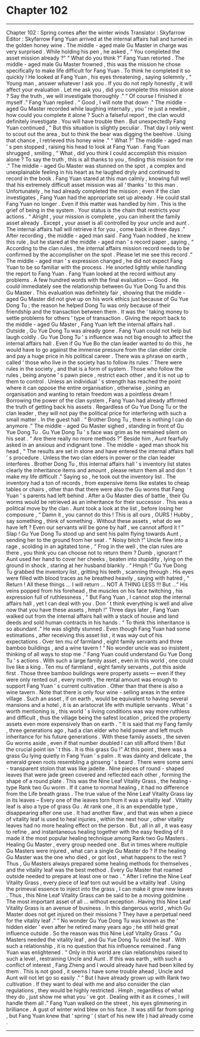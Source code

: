 
# Chapter 102


---

Chapter 102 : Spring comes after the winter winds
Translator :
Skyfarrow
Editor :
Skyfarrow
Fang Yuan arrived at the internal affairs hall and turned in the golden honey wine .
The middle - aged male Gu Master in charge was very surprised . While holding his pen , he asked , “ You completed the asset mission already ?”
“ What do you think ?” Fang Yuan retorted .
The middle - aged male Gu Master frowned , this was the mission he chose specifically to make life difficult for Fang Yuan . To think he completed it so quickly !
He looked at Fang Yuan , his eyes threatening , saying solemnly , “ Young man , answer whatever I ask you . If you do not reply honestly , it will affect your evaluation . Let me ask you , did you complete this mission alone ? Say the truth , we will investigate thoroughly .”
“ Of course I finished it myself .” Fang Yuan replied .
“ Good , I will note that down .” The middle - aged Gu Master recorded while laughing internally , you ’ re just a newbie , how could you complete it alone ? Such a falseful report , the clan would definitely investigate . You will have trouble then .
But unexpectedly Fang Yuan continued , “ But this situation is slightly peculiar . That day I only went to scout out the area , but to think the bear was digging the beehive . Using that chance , I retrieved this honey wine .”
“ What ?” The middle - aged man ’ s pen stopped , raising his head to look at Fang Yuan .
Fang Yuan shrugged , smiling , “ What , did you think I could accomplish this mission alone ? To say the truth , this is all thanks to you , finding this mission for me .”
The middle - aged Gu Master was stunned on the spot , a complex and unexplainable feeling in his heart as he laughed dryly and continued to record in the book .
Fang Yuan stared at this man calmly , knowing full well that his extremely difficult asset mission was all ‘ thanks ’ to this man . Unfortunately , he had already completed the mission ; even if the clan investigates , Fang Yuan had the appropriate set up already . He could stall Fang Yuan no longer .
Even if this matter was handled by him .
This is the grief of being in the system . Your status is the chain that restricts your actions .
“ Alright , your mission is complete , you can inherit the family asset already . Except , your asset is all controlled by your uncle and aunt . The internal affairs hall will retrieve it for you , come back in three days .” After recording , the middle - aged man said .
Fang Yuan nodded , he knew this rule , but he stared at the middle - aged man ’ s record paper , saying , “ According to the clan rules , the internal affairs mission record needs to be confirmed by the accomplisher on the spot . Please let me see this record .”
The middle - aged man ’ s expression changed , he did not expect Fang Yuan to be so familiar with the process . He snorted lightly while handling the report to Fang Yuan .
Fang Yuan looked at the record without any problems . A few hundred words with the final evaluation — Good .
He could immediately see the relationship between Gu Yue Dong Tu and this Gu Master .
This evaluation was definitely fair , showing that the middle - aged Gu Master did not give up on his work ethics just because of Gu Yue Dong Tu ; the reason he helped Dong Tu was only because of their friendship and the transaction between them .
It was the ‘ taking money to settle problems for others ’ type of transaction .
Giving the report back to the middle - aged Gu Master , Fang Yuan left the internal affairs hall .
Outside , Gu Yue Dong Tu was already gone .
Fang Yuan could not help but laugh coldly . Gu Yue Dong Tu ’ s influence was not big enough to affect the internal affairs hall . Even if Gu Yue Bo the clan leader wanted to do this , he would have to go against the immense pressure from the clan elder circle and pay a huge price in his political career .
There was a phrase on earth , called ‘ those who live in the society has to follow its rules .’
There were rules in the society , and that is a form of system . Those who follow the rules , being anyone ’ s pawn piece , restrict each other , and it is not up to them to control .
Unless an individual ’ s strength has reached the point where it can oppose the entire organisation , otherwise , joining an organisation and wanting to retain freedom was a pointless dream !
Borrowing the power of the clan system , Fang Yuan had already affirmed the truth of getting back his assets .
Regardless of Gu Yue Dong Tu or the clan leader , they will not pay the political price for interfering with such a small matter .
In the guest hall .
“ Brother Dong Tu , there is nothing I can do anymore .” The middle - aged Gu Master sighed , standing in front of Gu Yue Dong Tu .
Gu Yue Dong Tu ’ s face was grim as he remained silent on his seat .
“ Are there really no more methods ?” Beside him , Aunt fearfully asked in an anxious and indignant tone .
The middle - aged man shook his head , “ The results are set in stone and have entered the internal affairs hall ’ s procedure . Unless the two clan elders in power or the clan leader interferes . Brother Dong Tu , this internal affairs hall ’ s inventory list states clearly the inheritance items and amount , please return them all and don ’ t make my life difficult .” Saying so , he took out the inventory list .
The inventory had a ton of records , from expensive items like estates to cheap tables or chairs , other than that there were also the Gu worms that Fang Yuan ’ s parents had left behind .
After a Gu Master dies of battle , their Gu worms would be retrieved as an inheritance for their successor . This was a political move by the clan .
Aunt took a look at the list , before losing her composure , “ Damn it , you cannot do this ! This is all ours , OURS ! Hubby , say something , think of something . Without these assets , what do we have left ? Even our servants will be gone by half , we cannot afford it ! ”
Slap !
Gu Yue Dong Tu stood up and sent his palm flying towards Aunt , sending her to the ground from her seat .
“ Noisy bitch !” Uncle flew into a rage , scolding in an agitated tone , “ Frog in the well , the clan rules are there , you think you can choose not to return them ? Dumb , ignorant !” Aunt used her hand to cover her cheeks , beaten into stupidity , lying on the ground in shock , staring at her husband blankly .
“ Hmph !” Gu Yue Dong Tu grabbed the inventory list , gritting his teeth , scanning through .
His eyes were filled with blood traces as he breathed heavily , saying with hatred , “ Return ! All these things … I will return … NOT A THING LESS !!! But …”
His veins popped from his forehead , the muscles on his face twitching , his expression full of ruthlessness , “ But Fang Yuan , I cannot stop the internal affairs hall , yet I can deal with you . Don ’ t think everything is well and alive now that you have these assets , hmph !”
Three days later , Fang Yuan walked out from the internal affairs hall with a stack of house and land deeds and sold human contracts in his hands .
“ To think this inheritance is so abundant .” He was slightly stunned .
Even though Fang Yuan had some estimations , after receiving this asset list , it was way out of his expectations .
Over ten mu of farmland , eight family servants and three bamboo buildings , and a wine tavern !
“ No wonder uncle was so insistent , thinking of all ways to stop me .” Fang Yuan could understand Gu Yue Dong Tu ’ s actions .
With such a large family asset , even in this world , one could live like a king .
Ten mu of farmland , eight family servants , put this aside first . Those three bamboo buildings were property assets — even if they were only rented out , every month , the rental amount was enough to support Fang Yuan ’ s current cultivation .
Other than that there is also a wine tavern . Note that there is only four wine - selling areas in the entire village .
Such an asset , if on earth , would be equivalent to having several mansions and a hotel , it is an aristocrat life with multiple servants .
What ’ s worth mentioning is , this world ’ s living conditions was way more ruthless and difficult , thus the village being the safest location , priced the property assets even more expensively than on earth .
“ It is said that my Fang family , three generations ago , had a clan elder who held power and left much inheritance for his future generations . With these family assets , the seven Gu worms aside , even if that number doubled I can still afford them ! But the crucial point isn ’ t this . It is this grass Gu !”
At this point , there was a grass Gu lying quietly in Fang Yuan ’ s palm .
It was dainty and delicate , the emerald green roots resembling a ginseng ’ s beard . There were some semi - transparent stolon that was like jadeite . Nine pieces of round - shaped leaves that were jade green covered and reflected each other , forming the shape of a round plate .
This was the Nine Leaf Vitality Grass , the healing - type Rank two Gu worm .
If it came to normal healing , it had no difference from the Life breath grass .
The true value of the Nine Leaf Vitality Grass lay in its leaves – Every one of the leaves torn from it was a vitality leaf .
Vitality leaf is also a type of grass Gu . At rank one , it is an expendable type , disappearing after one use .
It had another flaw , and that was when a piece of vitality leaf is used to heal injuries , within the next hour , other vitality leaves had no more healing effect on the person .
But , all in all , it was easy to refine , and instantaneous healing together with the easy feeding of it made it the most popular healing technique among Rank two Gu Masters .
Healing Gu Master , every group needed one . But in times where multiple Gu Masters were injured , what can a single Gu Master do ? If the healing Gu Master was the one who died , or got lost , what happens to the rest ?
Thus , Gu Masters always prepared some healing methods for themselves , and the vitality leaf was the best method . Every Gu Master that roamed outside needed to prepare at least one or two .
“ After I refine the Nine Leaf Vitality Grass , every piece of leaf torn out would be a vitality leaf . Using the primeval essence to inject into the grass , I can make it grow new leaves . Thus , this Nine Leaf Vitality Grass can be said to be a moving goldmine . The most important asset of all … without exception . Having this Nine Leaf Vitality Grass is an avenue of business . In this dangerous world , which Gu Master does not get injured on their missions ? They have a perpetual need for the vitality leaf .”
“ No wonder Gu Yue Dong Tu was known as the ‘ hidden elder ’ even after he retired many years ago ; he still held great influence outside . So the reason was this Nine Leaf Vitality Grass .”
Gu Masters needed the vitality leaf , and Gu Yue Dong Tu sold the leaf . With such a relationship , it is no question that his influence remained .
Fang Yuan was enlightened .
“ Only in this world are clan relationships raised to such a level , restraining Uncle and Aunt . If this was earth , with such a conflict of interest , Fang Zheng and I would already have had been killed by them . This is not good , it seems I have some trouble ahead , Uncle and Aunt will not let go so easily .”
“ But I have already grown up with Rank two cultivation . If they want to deal with me and also consider the clan regulations , they would be highly restricted . Hmph , regardless of what they do , just show me what you ’ ve got . Dealing with it as it comes , I will handle them all .”
Fang Yuan walked on the street , his eyes glimmering in brilliance .
A gust of winter wind blew on his face .
It was still far from spring , but Fang Yuan knew that ‘ spring ’ ( start of his new life ) had already come .

---

